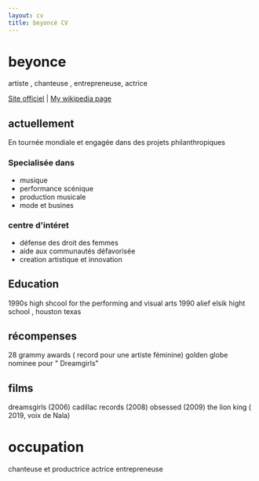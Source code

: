 ```yaml
---
layout: cv
title: beyoncé CV
---
```

# beyonce
artiste , chanteuse , entrepreneuse, actrice 

<div id="webaddress">
<a href="https://www.beyonce.com">Site officiel</a>
| <a href="http://en.wikipedia.org/wiki/Beyoncé">My wikipedia page</a>
</div>


## actuellement 

En tournée mondiale et engagée dans des projets philanthropiques

### Specialisée dans 

- musique
- performance scénique
- production musicale
- mode et busines 


### centre d'intéret 

- défense des droit des femmes
- aide aux communautés défavorisée
- creation artistique et innovation


## Education

1990s
high shcool for the performing and visual arts
1990 
alief elsik hight school , houston texas


## récompenses 
28 grammy awards ( record pour une artiste féminine)
golden globe nominee pour " Dreamgirls"



## films
dreamsgirls (2006)
cadillac records (2008)
obsessed (2009)
the lion king ( 2019, voix de Nala)


# occupation
chanteuse et productrice
actrice 
entrepreneuse 


